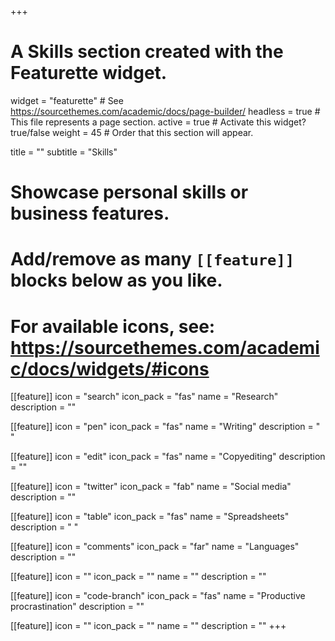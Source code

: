 +++
# A Skills section created with the Featurette widget.
widget = "featurette"  # See https://sourcethemes.com/academic/docs/page-builder/
headless = true  # This file represents a page section.
active = true  # Activate this widget? true/false
weight = 45  # Order that this section will appear.

title = ""
subtitle = "Skills"

# Showcase personal skills or business features.
# 
# Add/remove as many `[[feature]]` blocks below as you like.
# 
# For available icons, see: https://sourcethemes.com/academic/docs/widgets/#icons

[[feature]]
  icon = "search"
  icon_pack = "fas"
  name = "Research"
  description = ""
  
[[feature]]
  icon = "pen"
  icon_pack = "fas"
  name = "Writing"
  description = "  "  

[[feature]]
  icon = "edit"
  icon_pack = "fas"
  name = "Copyediting"
  description = ""
  
[[feature]]
  icon = "twitter"
  icon_pack = "fab"
  name = "Social media"
  description = ""
  
[[feature]]
  icon = "table"
  icon_pack = "fas"
  name = "Spreadsheets"
  description = "  "

[[feature]]
  icon = "comments"
  icon_pack = "far"
  name = "Languages"
  description = ""

[[feature]]
  icon = ""
  icon_pack = ""
  name = ""
  description = ""
  
[[feature]]
  icon = "code-branch"
  icon_pack = "fas"
  name = "Productive procrastination"
  description = ""

[[feature]]
  icon = ""
  icon_pack = ""
  name = ""
  description = ""
+++
